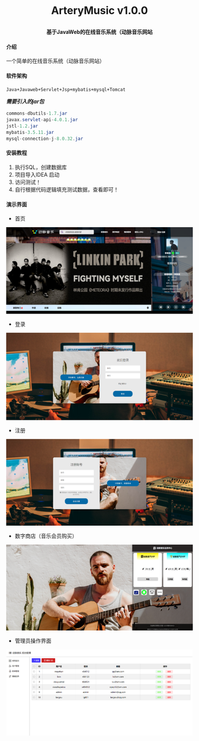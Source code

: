 <h1 align="center" style="margin: 30px 0 30px; font-weight: bold;">ArteryMusic v1.0.0</h1>
<h4 align="center">基于JavaWeb的在线音乐系统（动脉音乐网站</h4>

#### 介绍

一个简单的在线音乐系统（动脉音乐网站）

#### 软件架构
`Java+Javaweb+Servlet+Jsp+mybatis+mysql+Tomcat`

***需要引入的jar包***

```java
commons-dbutils-1.7.jar
javax.servlet-api-4.0.1.jar
jstl-1.2.jar
mybatis-3.5.11.jar
mysql-connection-j-8.0.32.jar
```


#### 安装教程

1.  执行SQL，创建数据库
2.  项目导入IDEA 启动
3.  访问测试！
4.  自行根据代码逻辑填充测试数据，查看即可！

#### 演示界面

- 首页

![image-20230814144511195](upload/index.png)

- 登录

![image-20230814141233940](upload/login.png)

- 注册

![image-20230814141309424](upload/register.png)

- 数字商店（音乐会员购买）

![image-20230814141638094](upload/digital_store.png)

- 管理员操作界面

![image-20230814141418966](upload/admin.png)


